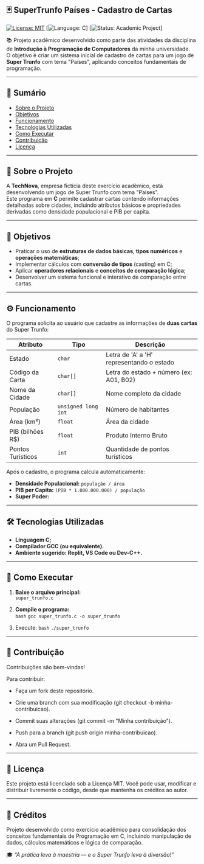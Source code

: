 ## 🃏 SuperTrunfo Países - Cadastro de Cartas

[![License: MIT](https://img.shields.io/badge/License-MIT-green.svg)](https://opensource.org/licenses/MIT)
[![Language: C](https://img.shields.io/badge/Linguagem-C-blue.svg)]
[![Status: Academic Project](https://img.shields.io/badge/Status-Academic%20Project-orange.svg)]

📚 Projeto acadêmico desenvolvido como parte das atividades da disciplina de **Introdução à Programação de Computadores** da minha universidade.  
O objetivo é criar um sistema inicial de cadastro de cartas para um jogo de **Super Trunfo** com tema "Países", aplicando conceitos fundamentais de programação.

---

## 📖 Sumário
- [Sobre o Projeto](#-sobre-o-projeto)  
- [Objetivos](#-objetivos)  
- [Funcionamento](#-funcionamento)  
- [Tecnologias Utilizadas](#-tecnologias-utilizadas)  
- [Como Executar](#-como-executar)  
- [Contribuição](#-contribuição)  
- [Licença](#-licença)  

---

## 📌 Sobre o Projeto

A **TechNova**, empresa fictícia deste exercício acadêmico, está desenvolvendo um jogo de Super Trunfo com tema "Países".  
Este programa em **C** permite cadastrar cartas contendo informações detalhadas sobre cidades, incluindo atributos básicos e propriedades derivadas como densidade populacional e PIB per capita.

---

## 🎯 Objetivos  

- Praticar o uso de **estruturas de dados básicas**, **tipos numéricos** e **operações matemáticas**;  
- Implementar cálculos com **conversão de tipos** (casting) em C;  
- Aplicar **operadores relacionais** e **conceitos de comparação lógica**;  
- Desenvolver um sistema funcional e interativo de comparação entre cartas.  

---

## ⚙️ Funcionamento  

O programa solicita ao usuário que cadastre as informações de **duas cartas** do Super Trunfo:  

| Atributo | Tipo | Descrição |
|-----------|------|-----------|
| Estado | `char` | Letra de 'A' a 'H' representando o estado |
| Código da Carta | `char[]` | Letra do estado + número (ex: A01, B02) |
| Nome da Cidade | `char[]` | Nome completo da cidade |
| População | `unsigned long int` | Número de habitantes |
| Área (km²) | `float` | Área da cidade |
| PIB (bilhões R$) | `float` | Produto Interno Bruto |
| Pontos Turísticos | `int` | Quantidade de pontos turísticos |

Após o cadastro, o programa calcula automaticamente:

- **Densidade Populacional:** `população / área`  
- **PIB per Capita:** `(PIB * 1.000.000.000) / população`  
- **Super Poder:**  

---

## 🛠 Tecnologias Utilizadas

- **Linguagem C;**  
- **Compilador GCC (ou equivalente).**
- **Ambiente sugerido: Replit, VS Code ou Dev-C++.**  

---

## 🚀 Como Executar  

1. **Baixe o arquivo principal:**  
   `super_trunfo.c`

2. **Compile o programa:**  
   ```bash```
   ```gcc super_trunfo.c -o super_trunfo```
3. Execute:
```bash```
`./super_trunfo`

---

## 🤝 Contribuição

Contribuições são bem-vindas!

Para contribuir:

- Faça um fork deste repositório.

- Crie uma branch com sua modificação (git checkout -b minha-contribuicao).

- Commit suas alterações (git commit -m "Minha contribuição").

- Push para a branch (git push origin minha-contribuicao).

- Abra um Pull Request.
  
---

## 📜 Licença
Este projeto está licenciado sob a Licença MIT.
Você pode usar, modificar e distribuir livremente o código, desde que mantenha os créditos ao autor.

---

## 🧩 Créditos

Projeto desenvolvido como exercício acadêmico para consolidação dos conceitos fundamentais de Programação em C,
incluindo manipulação de dados, cálculos matemáticos e lógica de comparação.

🎓 _“A prática leva à maestria — e o Super Trunfo leva à diversão!”_
